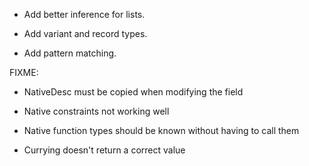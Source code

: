 - Add better inference for lists.

- Add variant and record types.
- Add pattern matching.



FIXME:

- NativeDesc must be copied when modifying the field
- Native constraints not working well
- Native function types should be known without having to call them

- Currying doesn't return a correct value
